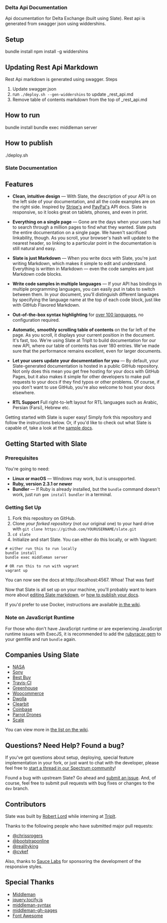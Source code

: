 ### Delta Api Documentation
Api documentation for Delta Exchange (built using Slate). Rest api is generated from swagger json using widdershins.

## Setup
bundle install
npm install -g widdershins

## Updating Rest Api Markdown
Rest Api markdown is generated using swagger. Steps
1. Update swagger.json
2. run `./deploy.sh --gen-widdershins` to update _rest_api.md
3. Remove table of contents markdown from the top of _rest_api.md

## How to run
bundle install
bundle exec middleman server

## How to publish
./deploy.sh


### Slate Documentation

Features
------------

* **Clean, intuitive design** — With Slate, the description of your API is on the left side of your documentation, and all the code examples are on the right side. Inspired by [Stripe's](https://stripe.com/docs/api) and [PayPal's](https://developer.paypal.com/webapps/developer/docs/api/) API docs. Slate is responsive, so it looks great on tablets, phones, and even in print.

* **Everything on a single page** — Gone are the days when your users had to search through a million pages to find what they wanted. Slate puts the entire documentation on a single page. We haven't sacrificed linkability, though. As you scroll, your browser's hash will update to the nearest header, so linking to a particular point in the documentation is still natural and easy.

* **Slate is just Markdown** — When you write docs with Slate, you're just writing Markdown, which makes it simple to edit and understand. Everything is written in Markdown — even the code samples are just Markdown code blocks.

* **Write code samples in multiple languages** — If your API has bindings in multiple programming languages, you can easily put in tabs to switch between them. In your document, you'll distinguish different languages by specifying the language name at the top of each code block, just like with GitHub Flavored Markdown.

* **Out-of-the-box syntax highlighting** for [over 100 languages](https://github.com/jneen/rouge/wiki/List-of-supported-languages-and-lexers), no configuration required.

* **Automatic, smoothly scrolling table of contents** on the far left of the page. As you scroll, it displays your current position in the document. It's fast, too. We're using Slate at TripIt to build documentation for our new API, where our table of contents has over 180 entries. We've made sure that the performance remains excellent, even for larger documents.

* **Let your users update your documentation for you** — By default, your Slate-generated documentation is hosted in a public GitHub repository. Not only does this mean you get free hosting for your docs with GitHub Pages, but it also makes it simple for other developers to make pull requests to your docs if they find typos or other problems. Of course, if you don't want to use GitHub, you're also welcome to host your docs elsewhere.

* **RTL Support** Full right-to-left layout for RTL languages such as Arabic, Persian (Farsi), Hebrew etc.

Getting started with Slate is super easy! Simply fork this repository and follow the instructions below. Or, if you'd like to check out what Slate is capable of, take a look at the [sample docs](http://lord.github.io/slate).

Getting Started with Slate
------------------------------

### Prerequisites

You're going to need:

 - **Linux or macOS** — Windows may work, but is unsupported.
 - **Ruby, version 2.3.1 or newer**
 - **Bundler** — If Ruby is already installed, but the `bundle` command doesn't work, just run `gem install bundler` in a terminal.

### Getting Set Up

1. Fork this repository on GitHub.
2. Clone *your forked repository* (not our original one) to your hard drive with `git clone https://github.com/YOURUSERNAME/slate.git`
3. `cd slate`
4. Initialize and start Slate. You can either do this locally, or with Vagrant:

```shell
# either run this to run locally
bundle install
bundle exec middleman server

# OR run this to run with vagrant
vagrant up
```

You can now see the docs at http://localhost:4567. Whoa! That was fast!

Now that Slate is all set up on your machine, you'll probably want to learn more about [editing Slate markdown](https://github.com/lord/slate/wiki/Markdown-Syntax), or [how to publish your docs](https://github.com/lord/slate/wiki/Deploying-Slate).

If you'd prefer to use Docker, instructions are available [in the wiki](https://github.com/lord/slate/wiki/Docker).

### Note on JavaScript Runtime

For those who don't have JavaScript runtime or are experiencing JavaScript runtime issues with ExecJS, it is recommended to add the [rubyracer gem](https://github.com/cowboyd/therubyracer) to your gemfile and run `bundle` again.

Companies Using Slate
---------------------------------

* [NASA](https://api.nasa.gov)
* [Sony](http://developers.cimediacloud.com)
* [Best Buy](https://bestbuyapis.github.io/api-documentation/)
* [Travis-CI](https://docs.travis-ci.com/api/)
* [Greenhouse](https://developers.greenhouse.io/harvest.html)
* [Woocommerce](http://woocommerce.github.io/woocommerce-rest-api-docs/)
* [Dwolla](https://docs.dwolla.com/)
* [Clearbit](https://clearbit.com/docs)
* [Coinbase](https://developers.coinbase.com/api)
* [Parrot Drones](http://developer.parrot.com/docs/bebop/)
* [Scale](https://docs.scaleapi.com/)

You can view more in [the list on the wiki](https://github.com/lord/slate/wiki/Slate-in-the-Wild).

Questions? Need Help? Found a bug?
--------------------

If you've got questions about setup, deploying, special feature implementation in your fork, or just want to chat with the developer, please feel free to [start a thread in our Spectrum community](https://spectrum.chat/slate)!

Found a bug with upstream Slate? Go ahead and [submit an issue](https://github.com/lord/slate/issues). And, of course, feel free to submit pull requests with bug fixes or changes to the `dev` branch.

Contributors
--------------------

Slate was built by [Robert Lord](https://lord.io) while interning at [TripIt](https://www.tripit.com/).

Thanks to the following people who have submitted major pull requests:

- [@chrissrogers](https://github.com/chrissrogers)
- [@bootstraponline](https://github.com/bootstraponline)
- [@realityking](https://github.com/realityking)
- [@cvkef](https://github.com/cvkef)

Also, thanks to [Sauce Labs](http://saucelabs.com) for sponsoring the development of the responsive styles.

Special Thanks
--------------------
- [Middleman](https://github.com/middleman/middleman)
- [jquery.tocify.js](https://github.com/gfranko/jquery.tocify.js)
- [middleman-syntax](https://github.com/middleman/middleman-syntax)
- [middleman-gh-pages](https://github.com/edgecase/middleman-gh-pages)
- [Font Awesome](http://fortawesome.github.io/Font-Awesome/)
